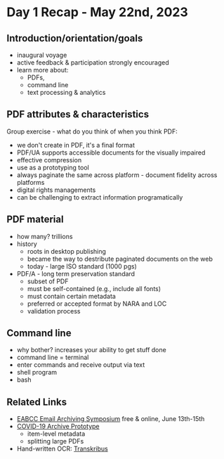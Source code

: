 # Day 1 Recap - May 22nd, 2023
## Introduction/orientation/goals
* inaugural voyage
* active feedback & participation strongly encouraged
* learn more about: 
    - PDFs, 
    - command line 
    - text processing & analytics
## PDF attributes & characteristics
Group exercise - what do you think of when you think PDF:
* we don't create in PDF, it's a final format
* PDF/UA supports accessible documents for the visually impaired
* effective compression
* use as a prototyping tool
* always paginate the same across platform - document fidelity across platforms
* digital rights managements
* can be challenging to extract information programatically
## PDF material
* how many? trillions
* history
    * roots in desktop publishing
    * became the way to destribute paginated documents on the web
    * today - large ISO standard (1000 pgs)
* PDF/A - long term preservation standard
    * subset of PDF
    * must be self-contained (e.g., include all fonts)
    * must contain certain metadata 
    * preferred or accepted format by NARA and LOC
    * validation process

## Command line
* why bother? increases your ability to get stuff done
* command line = terminal
* enter commands and receive output via text
* shell program
* bash

## Related Links 
* [EABCC Email Archiving Symposium](https://emailarchivesgrant.library.illinois.edu/email-archiving-symposium/) free & online, June 13th-15th
* [COVID-19 Archive Prototype](https://covid19-prototype.history-lab.org/)
    * item-level metadata
    * splitting large PDFs
* Hand-written OCR: [Transkribus](https://readcoop.eu/transkribus/)
